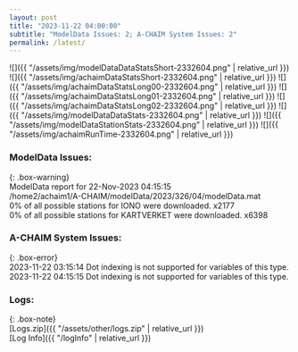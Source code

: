 ```yaml
---
layout: post
title: "2023-11-22 04:00:00"
subtitle: "ModelData Issues: 2; A-CHAIM System Issues: 2"
permalink: /latest/
---
```


![]({{ "/assets/img/modelDataDataStatsShort-2332604.png" | relative_url }})
![]({{ "/assets/img/achaimDataStatsShort-2332604.png" | relative_url }})
![]({{ "/assets/img/achaimDataStatsLong00-2332604.png" | relative_url }})
![]({{ "/assets/img/achaimDataStatsLong01-2332604.png" | relative_url }})
![]({{ "/assets/img/achaimDataStatsLong02-2332604.png" | relative_url }})
![]({{ "/assets/img/modelDataDataStats-2332604.png" | relative_url }})
![]({{ "/assets/img/modelDataStationStats-2332604.png" | relative_url }})
![]({{ "/assets/img/achaimRunTime-2332604.png" | relative_url }})


### ModelData Issues:  
  
{: .box-warning}  
 ModelData report for 22-Nov-2023 04:15:15   
 /home2/achaim1/A-CHAIM/modelData/2023/326/04/modelData.mat   
 0% of all possible stations for IONO were downloaded. x2177   
 0% of all possible stations for KARTVERKET were downloaded. x6398   
  
### A-CHAIM System Issues:  
  
{: .box-error}  
2023-11-22 03:15:14 Dot indexing is not supported for variables of this type.  
2023-11-22 04:15:15 Dot indexing is not supported for variables of this type.  

### Logs:  
  
{: .box-note}  
[Logs.zip]({{ "/assets/other/logs.zip" | relative_url }})  
[Log Info]({{ "/logInfo" | relative_url }})  
